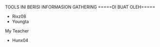   TOOLS INI BERISI
INFORMASION GATHERING
=====DI BUAT OLEH=====
- Rixz08
- Youngta

My Teacher 
- Hunx04
